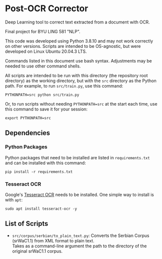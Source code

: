 # Post-OCR Corrector

Deep Learning tool to correct text extracted from a document with OCR.

Final project for BYU LING 581 "NLP".

This code was developed using Python 3.8.10 and may not work correctly on other versions.
Scripts are intended to be OS-agnostic, but were developed on Linux Ubuntu 20.04.3 LTS.

Commands listed in this document use bash syntax. Adjustments may be needed to use other command shells.

All scripts are intended to be run with this directory (the repository root directory) as the working directory,
but with the `src` directory as the Python path. For example, to run `src/train.py`, use this command:
```shell
PYTHONPATH=src python src/train.py 
```

Or, to run scripts without needing `PYTHONPATH=src` at the start each time, use this command to save it for your session:
```shell
export PYTHONPATH=src
```


## Dependencies

### Python Packages

Python packages that need to be installed are listed in `requirements.txt` and can be installed with this command:
```shell
pip install -r requirements.txt
```

### Tesseract OCR

Google's [Tesseract OCR](https://opensource.google/projects/tesseract) needs to be installed.
One simple way to install is with `apt`:
```shell
sudo apt install tesseract-ocr -y
```


## List of Scripts

- `src/corpus/serbian/to_plain_text.py`: Converts the Serbian Corpus (srWaC1.1) from XML format to plain text.  
    Takes as a command-line argument the path to the directory of the original srWaC1.1 corpus.
